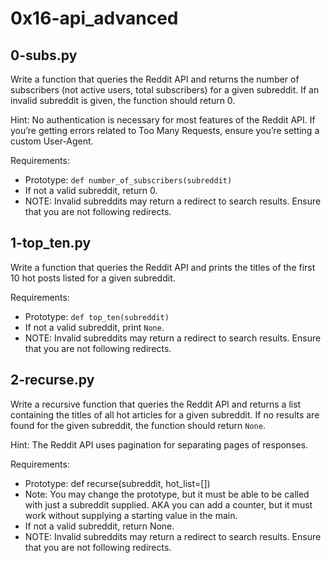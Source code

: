 # 0x16-api_advanced

## 0-subs.py
Write a function that queries the Reddit API and returns the number of subscribers (not active users, total subscribers) for a given subreddit. If an invalid subreddit is given, the function should return 0.

Hint: No authentication is necessary for most features of the Reddit API. If you’re getting errors related to Too Many Requests, ensure you’re setting a custom User-Agent.

Requirements:
- Prototype: `def number_of_subscribers(subreddit)`
- If not a valid subreddit, return 0.
- NOTE: Invalid subreddits may return a redirect to search results. Ensure that you are not following redirects.

## 1-top_ten.py
Write a function that queries the Reddit API and prints the titles of the first 10 hot posts listed for a given subreddit.

Requirements:
- Prototype: `def top_ten(subreddit)`
- If not a valid subreddit, print `None`.
- NOTE: Invalid subreddits may return a redirect to search results. Ensure that you are not following redirects.

## 2-recurse.py
Write a recursive function that queries the Reddit API and returns a list containing the titles of all hot articles for a given subreddit. If no results are found for the given subreddit, the function should return `None`.

Hint: The Reddit API uses pagination for separating pages of responses.

Requirements:
- Prototype: def recurse(subreddit, hot_list=[])
- Note: You may change the prototype, but it must be able to be called with just a subreddit supplied. AKA you can add a counter, but it must work without supplying a starting value in the main.
- If not a valid subreddit, return None.
- NOTE: Invalid subreddits may return a redirect to search results. Ensure that you are not following redirects.
